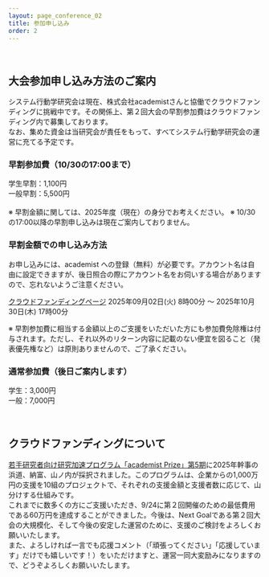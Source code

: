 ```yaml
---
layout: page_conference_02
title: 参加申し込み
order: 2
---
```


<br>

## 大会参加申し込み方法のご案内

システム行動学研究会は現在、株式会社academistさんと協働でクラウドファンディングに挑戦中です。その関係上、第２回大会の早割参加費はクラウドファンディング内で募集しております。<br>
なお、集めた資金は当研究会が責任をもって、すべてシステム行動学研究会の運営に充てる予定です。

### 早割参加費（10/30の17:00まで）

学生早割：1,100円<br>
一般早割：5,500円<br>
<br>
※ 早割金額に関しては、2025年度（現在）の身分でお考えください。
※ 10/30の17:00以降の早割申し込みは現在ご案内しておりません。<br>

### 早割金額での申し込み方法

お申し込みには、academist への登録（無料）が必要です。アカウント名は自由に設定できますが、後日照合の際にアカウント名をお伺いする場合がありますので、忘れないようご注意ください。

[クラウドファンディングページ](https://academist-cf.com/projects/395)
2025年09月02日(火) 8時00分 〜 2025年10月30日(木) 17時00分<br>

※ 早割参加費に相当する金額以上のご支援をいただいた方にも参加費免除権は付与されます。ただし、それ以外のリターン内容に記載のない便宜を図ること（発表優先権など）は原則ありませんので、ご了承ください。

### 通常参加費（後日ご案内します）

学生：3,000円<br>
一般：7,000円<br>

<br>

## クラウドファンディングについて

[若手研究者向け研究加速プログラム「academist Prize」第5期](https://www.corp.academist-cf.com/post/press250513)に2025年幹事の浜道、納富、山ノ内が採択されました。このプログラムは、企業からの1,000万円の支援を10組のプロジェクトで、それぞれの支援金額と支援者数に応じて、山分けする仕組みです。<br>
これまでに数多くの方にご支援いただき、9/24に第２回開催のための最低費用である60万円を達成することができました。今後は、Next Goalである第２回大会の大規模化、そして今後の安定した運営のために、支援のご検討をよろしくお願いいたします。<br>
また、よろしければ一言でも応援コメント（「頑張ってください」「応援しています」だけでも嬉しいです！）をいただけますと、運営一同大変励みになりますので、どうぞよろしくお願いいたします。
